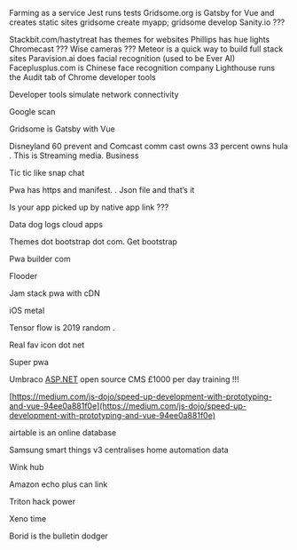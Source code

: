 Farming as a service
Jest runs tests
Gridsome.org is Gatsby for Vue and creates static sites
gridsome create myapp; gridsome develop
Sanity.io ???


Stackbit.com/hastytreat  has themes for websites
Phillips has hue lights
Chromecast ???
Wise cameras ???
Meteor is a quick way to build full stack sites
Paravision.ai does facial recognition (used to be Ever AI)
Faceplusplus.com is Chinese face recognition company
Lighthouse runs the Audit tab of Chrome developer tools 

Developer tools simulate network connectivity

Google scan

Gridsome is Gatsby with Vue

Disneyland 60 prevent and Comcast comm cast owns 33 percent owns hula . This is Streaming media. Business

Tic tic like snap chat

Pwa has https and manifest. . Json file and that’s it

Is your app picked up by native app link ???

Data dog logs cloud apps

Themes dot bootstrap dot com. Get bootstrap

Pwa builder com

Flooder

Jam stack pwa with cDN

iOS metal

Tensor flow is 2019 random .

Real fav icon dot net

Super pwa

Umbraco [ASP.NET](http://asp.net/) open source CMS £1000 per day training !!!

[https://medium.com/js-dojo/speed-up-development-with-prototyping-and-vue-94ee0a881f0e](https://medium.com/js-dojo/speed-up-development-with-prototyping-and-vue-94ee0a881f0e)

airtable is an online database

Samsung smart things v3 centralises home automation data

Wink hub

Amazon echo plus can link

Triton hack power

Xeno time

Borid is the bulletin dodger